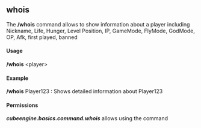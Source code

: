 ## whois ##
The **/whois** command allows to show information about a player including Nickname, Life, Hunger, Level Position, IP, GameMode, FlyMode, GodMode, OP, Afk, first played, banned

#### Usage ####
**/whois** <player\>

#### Example ####
**/whois** Player123 : Shows detailed information about Player123  

#### Permissions ####
***cubeengine.basics.command.whois*** allows using the command
